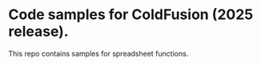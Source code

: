 # Code samples for ColdFusion (2025 release). 

This repo contains samples for spreadsheet functions.
